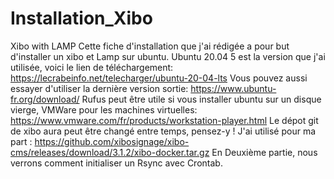 # Installation_Xibo
Xibo with LAMP
Cette fiche d'installation que j'ai rédigée a pour but d'installer un xibo et Lamp sur ubuntu.
Ubuntu 20.04 5 est la version que j'ai utilisée, voici le lien de téléchargement: https://lecrabeinfo.net/telecharger/ubuntu-20-04-lts
Vous pouvez aussi essayer d'utiliser la dernière version sortie: https://www.ubuntu-fr.org/download/ 
Rufus peut être utile si vous installer ubuntu sur un disque vierge, VMWare pour les machines virtuelles: https://www.vmware.com/fr/products/workstation-player.html
Le dépot git de xibo aura peut être changé entre temps, pensez-y ! 
J'ai utilisé pour ma part : https://github.com/xibosignage/xibo-cms/releases/download/3.1.2/xibo-docker.tar.gz
En Deuxième partie, nous verrons comment initialiser un Rsync avec Crontab.
